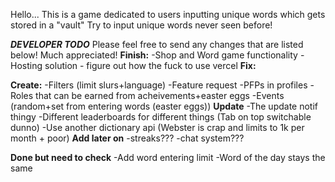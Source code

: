 Hello...
This is a game dedicated to users inputting unique words which gets stored in a "vault"
Try to input unique words never seen before!

***DEVELOPER TODO***
Please feel free to send any changes that are listed below! Much appreciated!
**Finish:**
-Shop and Word game functionality
-Hosting solution - figure out how the fuck to use vercel
**Fix:**

**Create:**
-Filters (limit slurs+language)
-Feature request
-PFPs in profiles
-Roles that can be earned from acheivements+easter eggs
-Events (random+set from entering words (easter eggs))
**Update**
-The update notif thingy
-Different leaderboards for different things (Tab on top switchable dunno)
-Use another dictionary api (Webster is crap and limits to 1k per month + poor)
**Add later on**
-streaks???
-chat system???

**Done but need to check**
-Add word entering limit
-Word of the day stays the same